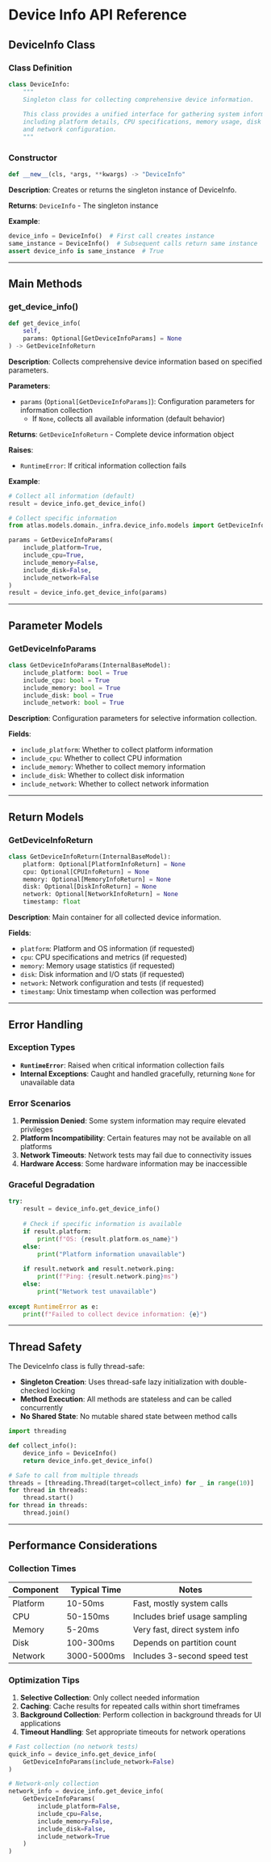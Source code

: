 # Device Info API Reference

## DeviceInfo Class

### Class Definition

```python
class DeviceInfo:
    """
    Singleton class for collecting comprehensive device information.
    
    This class provides a unified interface for gathering system information
    including platform details, CPU specifications, memory usage, disk status,
    and network configuration.
    """
```

### Constructor

```python
def __new__(cls, *args, **kwargs) -> "DeviceInfo"
```

**Description**: Creates or returns the singleton instance of DeviceInfo.

**Returns**: `DeviceInfo` - The singleton instance

**Example**:
```python
device_info = DeviceInfo()  # First call creates instance
same_instance = DeviceInfo()  # Subsequent calls return same instance
assert device_info is same_instance  # True
```

---

## Main Methods

### get_device_info()

```python
def get_device_info(
    self,
    params: Optional[GetDeviceInfoParams] = None
) -> GetDeviceInfoReturn
```

**Description**: Collects comprehensive device information based on specified parameters.

**Parameters**:
- `params` (`Optional[GetDeviceInfoParams]`): Configuration parameters for information collection
  - If `None`, collects all available information (default behavior)

**Returns**: `GetDeviceInfoReturn` - Complete device information object

**Raises**: 
- `RuntimeError`: If critical information collection fails

**Example**:
```python
# Collect all information (default)
result = device_info.get_device_info()

# Collect specific information
from atlas.models.domain._infra.device_info.models import GetDeviceInfoParams

params = GetDeviceInfoParams(
    include_platform=True,
    include_cpu=True,
    include_memory=False,
    include_disk=False,
    include_network=False
)
result = device_info.get_device_info(params)
```

---

## Parameter Models

### GetDeviceInfoParams

```python
class GetDeviceInfoParams(InternalBaseModel):
    include_platform: bool = True
    include_cpu: bool = True
    include_memory: bool = True
    include_disk: bool = True
    include_network: bool = True
```

**Description**: Configuration parameters for selective information collection.

**Fields**:
- `include_platform`: Whether to collect platform information
- `include_cpu`: Whether to collect CPU information
- `include_memory`: Whether to collect memory information
- `include_disk`: Whether to collect disk information
- `include_network`: Whether to collect network information

---

## Return Models

### GetDeviceInfoReturn

```python
class GetDeviceInfoReturn(InternalBaseModel):
    platform: Optional[PlatformInfoReturn] = None
    cpu: Optional[CPUInfoReturn] = None
    memory: Optional[MemoryInfoReturn] = None
    disk: Optional[DiskInfoReturn] = None
    network: Optional[NetworkInfoReturn] = None
    timestamp: float
```

**Description**: Main container for all collected device information.

**Fields**:
- `platform`: Platform and OS information (if requested)
- `cpu`: CPU specifications and metrics (if requested)
- `memory`: Memory usage statistics (if requested)
- `disk`: Disk information and I/O stats (if requested)
- `network`: Network configuration and tests (if requested)
- `timestamp`: Unix timestamp when collection was performed

---

## Error Handling

### Exception Types

- **`RuntimeError`**: Raised when critical information collection fails
- **Internal Exceptions**: Caught and handled gracefully, returning `None` for unavailable data

### Error Scenarios

1. **Permission Denied**: Some system information may require elevated privileges
2. **Platform Incompatibility**: Certain features may not be available on all platforms
3. **Network Timeouts**: Network tests may fail due to connectivity issues
4. **Hardware Access**: Some hardware information may be inaccessible

### Graceful Degradation

```python
try:
    result = device_info.get_device_info()
    
    # Check if specific information is available
    if result.platform:
        print(f"OS: {result.platform.os_name}")
    else:
        print("Platform information unavailable")
        
    if result.network and result.network.ping:
        print(f"Ping: {result.network.ping}ms")
    else:
        print("Network test unavailable")
        
except RuntimeError as e:
    print(f"Failed to collect device information: {e}")
```

---

## Thread Safety

The DeviceInfo class is fully thread-safe:

- **Singleton Creation**: Uses thread-safe lazy initialization with double-checked locking
- **Method Execution**: All methods are stateless and can be called concurrently
- **No Shared State**: No mutable shared state between method calls

```python
import threading

def collect_info():
    device_info = DeviceInfo()
    return device_info.get_device_info()

# Safe to call from multiple threads
threads = [threading.Thread(target=collect_info) for _ in range(10)]
for thread in threads:
    thread.start()
for thread in threads:
    thread.join()
```

---

## Performance Considerations

### Collection Times

| Component | Typical Time | Notes |
|-----------|--------------|-------|
| Platform | 10-50ms | Fast, mostly system calls |
| CPU | 50-150ms | Includes brief usage sampling |
| Memory | 5-20ms | Very fast, direct system info |
| Disk | 100-300ms | Depends on partition count |
| Network | 3000-5000ms | Includes 3-second speed test |

### Optimization Tips

1. **Selective Collection**: Only collect needed information
2. **Caching**: Cache results for repeated calls within short timeframes
3. **Background Collection**: Perform collection in background threads for UI applications
4. **Timeout Handling**: Set appropriate timeouts for network operations

```python
# Fast collection (no network tests)
quick_info = device_info.get_device_info(
    GetDeviceInfoParams(include_network=False)
)

# Network-only collection
network_info = device_info.get_device_info(
    GetDeviceInfoParams(
        include_platform=False,
        include_cpu=False,
        include_memory=False,
        include_disk=False,
        include_network=True
    )
)
```